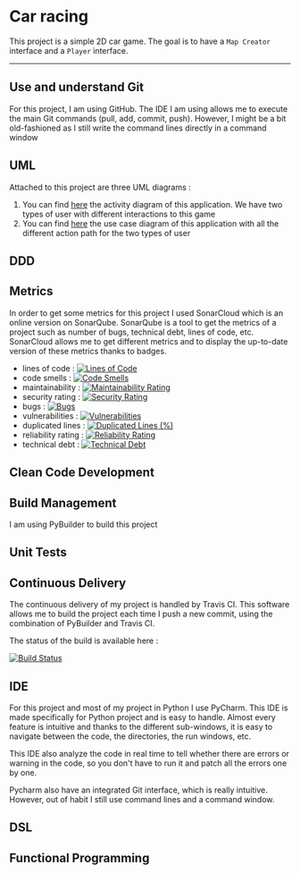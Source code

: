 # Car racing

This project is a simple 2D car game. The goal is to have a `Map Creator` interface and a `Player` interface. 

---
## Use and understand Git

For this project, I am using GitHub. The IDE I am using allows me to execute the main Git commands (pull, add, commit, push). 
However, I might be a bit old-fashioned as I still write the command lines directly in a command window

## UML

Attached to this project are three UML diagrams : 
1. You can find [here](https://github.com//Metreeler/car_racing/blob/main/deliverables/Activity_Diagram.png) the activity diagram of this application. We have two types of user with different interactions to this game
2. You can find [here](https://github.com//Metreeler/car_racing/blob/main/deliverables/Use_case_diagram.png) the use case diagram of this application with all the different action path for the two types of user

## DDD

## Metrics

In order to get some metrics for this project I used SonarCloud which is an online version on SonarQube. SonarQube is a tool to get the metrics of a project such as number of bugs, technical debt, lines of code, etc. SonarCloud allows me to get different metrics and to display the up-to-date version of these metrics thanks to badges.

- lines of code : [![Lines of Code](https://sonarcloud.io/api/project_badges/measure?project=Metreeler_car_racing&metric=ncloc)](https://sonarcloud.io/summary/new_code?id=Metreeler_car_racing)
- code smells : [![Code Smells](https://sonarcloud.io/api/project_badges/measure?project=Metreeler_car_racing&metric=code_smells)](https://sonarcloud.io/summary/new_code?id=Metreeler_car_racing)
- maintainability : [![Maintainability Rating](https://sonarcloud.io/api/project_badges/measure?project=Metreeler_car_racing&metric=sqale_rating)](https://sonarcloud.io/summary/new_code?id=Metreeler_car_racing)
- security rating : [![Security Rating](https://sonarcloud.io/api/project_badges/measure?project=Metreeler_car_racing&metric=security_rating)](https://sonarcloud.io/summary/new_code?id=Metreeler_car_racing)
- bugs : [![Bugs](https://sonarcloud.io/api/project_badges/measure?project=Metreeler_car_racing&metric=bugs)](https://sonarcloud.io/summary/new_code?id=Metreeler_car_racing)
- vulnerabilities : [![Vulnerabilities](https://sonarcloud.io/api/project_badges/measure?project=Metreeler_car_racing&metric=vulnerabilities)](https://sonarcloud.io/summary/new_code?id=Metreeler_car_racing)
- duplicated lines : [![Duplicated Lines (%)](https://sonarcloud.io/api/project_badges/measure?project=Metreeler_car_racing&metric=duplicated_lines_density)](https://sonarcloud.io/summary/new_code?id=Metreeler_car_racing)
- reliability rating : [![Reliability Rating](https://sonarcloud.io/api/project_badges/measure?project=Metreeler_car_racing&metric=reliability_rating)](https://sonarcloud.io/summary/new_code?id=Metreeler_car_racing)
- technical debt : [![Technical Debt](https://sonarcloud.io/api/project_badges/measure?project=Metreeler_car_racing&metric=sqale_index)](https://sonarcloud.io/summary/new_code?id=Metreeler_car_racing)

## Clean Code Development

## Build Management

I am using PyBuilder to build this project 

## Unit Tests

## Continuous Delivery

The continuous delivery of my project is handled by Travis CI. 
This software allows me to build the project each time I push a new commit, using the combination of PyBuilder and Travis CI.

The status of the build is available here :

[![Build Status](https://app.travis-ci.com/Metreeler/car_racing.svg?branch=main)](https://app.travis-ci.com/Metreeler/car_racing)

## IDE

For this project and most of my project in Python I use PyCharm. This IDE is made specifically for Python project and is easy to handle. Almost every feature is intuitive and thanks to the different sub-windows, it is easy to navigate between the code, the directories, the run windows, etc.

This IDE also analyze the code in real time to tell whether there are errors or warning in the code, so you don't have to run it and patch all the errors one by one.

Pycharm also have an integrated Git interface, which is really intuitive. However, out of habit I still use command lines and a command window.

## DSL

## Functional Programming

